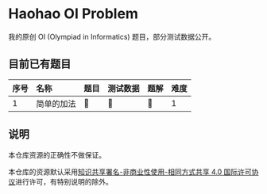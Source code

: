 # Haohao OI Problem

我的原创 OI (Olympiad in Informatics) 题目，部分测试数据公开。

## 目前已有题目

| 序号 | 名称 | 题目 | 测试数据 | 题解 | 难度 |
|:-----|:----|:-----|:--------|:-|:-|
| 1 | 简单的加法 | :book: | :newspaper: | :blue_book: | 1 |

## 说明

本仓库资源的正确性不做保证。

本仓库的资源默认采用[知识共享署名-非商业性使用-相同方式共享 4.0 国际许可协议](http://creativecommons.org/licenses/by-nc-sa/4.0/deed.zh)进行许可，有特别说明的除外。
